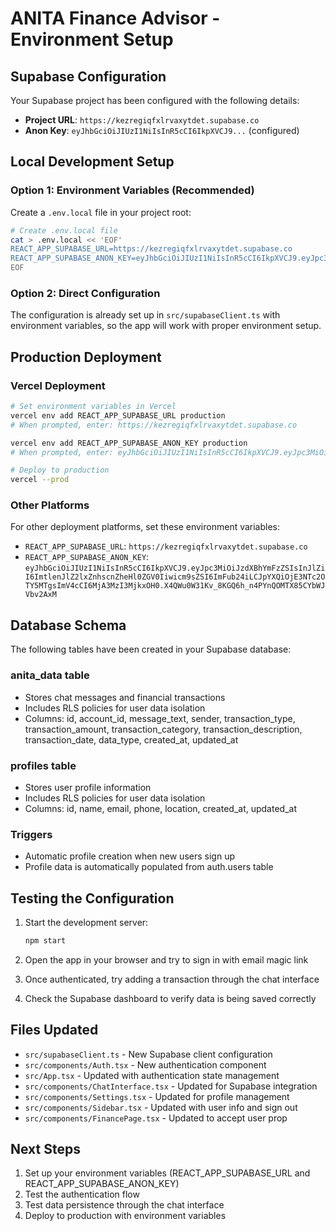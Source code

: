 # ANITA Finance Advisor - Environment Setup

## Supabase Configuration

Your Supabase project has been configured with the following details:

- **Project URL**: `https://kezregiqfxlrvaxytdet.supabase.co`
- **Anon Key**: `eyJhbGciOiJIUzI1NiIsInR5cCI6IkpXVCJ9...` (configured)

## Local Development Setup

### Option 1: Environment Variables (Recommended)

Create a `.env.local` file in your project root:

```bash
# Create .env.local file
cat > .env.local << 'EOF'
REACT_APP_SUPABASE_URL=https://kezregiqfxlrvaxytdet.supabase.co
REACT_APP_SUPABASE_ANON_KEY=eyJhbGciOiJIUzI1NiIsInR5cCI6IkpXVCJ9.eyJpc3MiOiJzdXBhYmFzZSIsInJlZiI6ImtlenJlZ2lxZnhscnZheHl0ZGV0Iiwicm9sZSI6ImFub24iLCJpYXQiOjE3NTc2OTY5MTgsImV4cCI6MjA3MzI3MjkxOH0.X4QWu0W31Kv_8KGQ6h_n4PYnQOMTX85CYbWJVbv2AxM
EOF
```

### Option 2: Direct Configuration

The configuration is already set up in `src/supabaseClient.ts` with environment variables, so the app will work with proper environment setup.

## Production Deployment

### Vercel Deployment

```bash
# Set environment variables in Vercel
vercel env add REACT_APP_SUPABASE_URL production
# When prompted, enter: https://kezregiqfxlrvaxytdet.supabase.co

vercel env add REACT_APP_SUPABASE_ANON_KEY production
# When prompted, enter: eyJhbGciOiJIUzI1NiIsInR5cCI6IkpXVCJ9.eyJpc3MiOiJzdXBhYmFzZSIsInJlZiI6ImtlenJlZ2lxZnhscnZheHl0ZGV0Iiwicm9sZSI6ImFub24iLCJpYXQiOjE3NTc2OTY5MTgsImV4cCI6MjA3MzI3MjkxOH0.X4QWu0W31Kv_8KGQ6h_n4PYnQOMTX85CYbWJVbv2AxM

# Deploy to production
vercel --prod
```

### Other Platforms

For other deployment platforms, set these environment variables:

- `REACT_APP_SUPABASE_URL`: `https://kezregiqfxlrvaxytdet.supabase.co`
- `REACT_APP_SUPABASE_ANON_KEY`: `eyJhbGciOiJIUzI1NiIsInR5cCI6IkpXVCJ9.eyJpc3MiOiJzdXBhYmFzZSIsInJlZiI6ImtlenJlZ2lxZnhscnZheHl0ZGV0Iiwicm9sZSI6ImFub24iLCJpYXQiOjE3NTc2OTY5MTgsImV4cCI6MjA3MzI3MjkxOH0.X4QWu0W31Kv_8KGQ6h_n4PYnQOMTX85CYbWJVbv2AxM`

## Database Schema

The following tables have been created in your Supabase database:

### anita_data table
- Stores chat messages and financial transactions
- Includes RLS policies for user data isolation
- Columns: id, account_id, message_text, sender, transaction_type, transaction_amount, transaction_category, transaction_description, transaction_date, data_type, created_at, updated_at

### profiles table
- Stores user profile information
- Includes RLS policies for user data isolation
- Columns: id, name, email, phone, location, created_at, updated_at

### Triggers
- Automatic profile creation when new users sign up
- Profile data is automatically populated from auth.users table

## Testing the Configuration

1. Start the development server:
   ```bash
   npm start
   ```

2. Open the app in your browser and try to sign in with email magic link
3. Once authenticated, try adding a transaction through the chat interface
4. Check the Supabase dashboard to verify data is being saved correctly

## Files Updated

- `src/supabaseClient.ts` - New Supabase client configuration
- `src/components/Auth.tsx` - New authentication component
- `src/App.tsx` - Updated with authentication state management
- `src/components/ChatInterface.tsx` - Updated for Supabase integration
- `src/components/Settings.tsx` - Updated for profile management
- `src/components/Sidebar.tsx` - Updated with user info and sign out
- `src/components/FinancePage.tsx` - Updated to accept user prop

## Next Steps

1. Set up your environment variables (REACT_APP_SUPABASE_URL and REACT_APP_SUPABASE_ANON_KEY)
2. Test the authentication flow
3. Test data persistence through the chat interface
4. Deploy to production with environment variables
